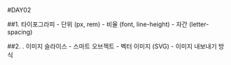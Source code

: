 #DAY02

##1. 타이포그라피
	- 단위 (px, rem)
	- 비율 (font, line-height)
	- 자간 (letter-spacing)

##2. . 이미지 슬라이스
	- 스마트 오브젝트
	- 벡터 이미지 (SVG)
	- 이미지 내보내기 방식